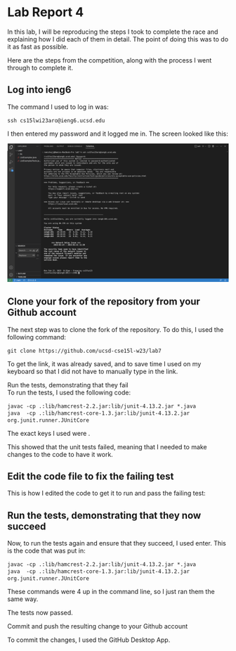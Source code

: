 # Lab Report 4  

In this lab, I will be reproducing the steps I took to complete the race and explaining how I did each of them in detail. The point of doing this was to do it as fast as possible.   

Here are the steps from the competition, along with the process I went through to complete it.  


## Log into ieng6  

The command I used to log in was:

```
ssh cs15lwi23aro@ieng6.ucsd.edu
```   
  
I then entered my password and it logged me in. The screen looked like this:  

![Image](Step1.pds.png)   



## Clone your fork of the repository from your Github account  
The next step was to clone the fork of the repository. To do this, I used the following command: 
```
git clone https://github.com/ucsd-cse15l-w23/lab7
```   
To get the link, it was already saved, and to save time I used <up> <up> on my keyboard so that I did not have to manually type in the link.

Run the tests, demonstrating that they fail  
To run the tests, I used the following code:   
  
```
javac -cp .:lib/hamcrest-2.2.jar:lib/junit-4.13.2.jar *.java
java  -cp .:lib/hamcrest-core-1.3.jar:lib/junit-4.13.2.jar org.junit.runner.JUnitCore 
```    
  
The exact keys I used were <up><up><enter>.  
  
This showed that the unit tests failed, meaning that I needed to make changes to the code to have it work. 
  
## Edit the code file to fix the failing test   
  
This is how I edited the code to get it to run and pass the failing test: 
 

## Run the tests, demonstrating that they now succeed  
  
Now, to run the tests again and ensure that they succeed, I used <up><up><up><up> enter. This is the code that was put in:
```
javac -cp .:lib/hamcrest-2.2.jar:lib/junit-4.13.2.jar *.java
java  -cp .:lib/hamcrest-core-1.3.jar:lib/junit-4.13.2.jar org.junit.runner.JUnitCore 
```      
  
These commands were 4 up in the command line, so I just ran them the same way. 
  
The tests now passed. 

Commit and push the resulting change to your Github account  
  
To commit the changes, I used the GitHub Desktop App. 
  

